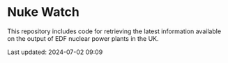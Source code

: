 # Nuke Watch

This repository includes code for retrieving the latest information available on the output of EDF nuclear power plants in the UK.

Last updated: 2024-07-02 09:09